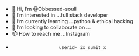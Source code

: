 - 👋 Hi, I’m @Obbessed-soull
- 👀 I’m interested in ...full stack developer 
- 🌱 I’m currently learning ...python & ethical hacking
- 💞️ I’m looking to collaborate on ...
- 📫 How to reach me ...Instagram 
-                       userid- ix_sumit_x 
